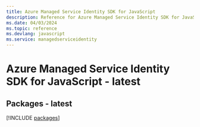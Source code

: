 ```yaml
---
title: Azure Managed Service Identity SDK for JavaScript
description: Reference for Azure Managed Service Identity SDK for JavaScript
ms.date: 04/03/2024
ms.topic: reference
ms.devlang: javascript
ms.service: managedserviceidentity
---
```

# Azure Managed Service Identity SDK for JavaScript - latest
## Packages - latest
[!INCLUDE [packages](managed-service-identity-index.md)]